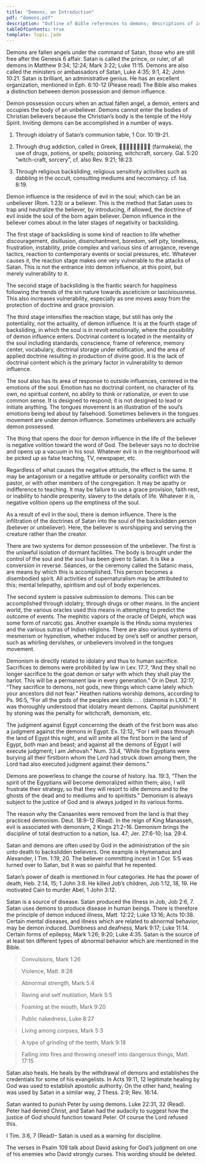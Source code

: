 ```yaml
---
title: "Demons, an Introduction"
pdf: "demons.pdf"
description: "Outline of Bible references to demons; descriptions of identity and functions"
tableOfContents: true
template: topic.jade
---
```


Demons are fallen angels under the command of Satan, those who are still
free after the Genesis 6 affair. Satan is called the prince, or ruler,
of all demons in Matthew 9:34; 12:24; Mark 3:22; Luke 11:15. Demons are
also called the ministers or ambassadors of Satan, Luke 4:35; 9:1, 42;
John 10:21. Satan is brilliant, an administrative genius. He has an
excellent organization, mentioned in Eph. 6:10-12 (Please read) The
Bible also makes a distinction between demon possession and demon
influence.

Demon possession occurs when an actual fallen angel, a demon, enters and
occupies the body of an unbeliever. Demons cannot enter the bodies of
Christian believers because the Christian’s body is the temple of the
Holy Spirit. Inviting demons can be accomplished in a number of ways.

1. Through idolatry of Satan’s communion table, 1 Cor. 10:19-21.

2. Through drug addiction, called in Greek,  (farmakeia), the
    use of drugs, potions, or spells; poisoning, witchcraft, sorcery.
    Gal. 5:20 “witch-craft, sorcery”, cf. also Rev. 9:21; 18:23.

3. Through religious backsliding, religious sensitivity activities such
    as dabbling in the occult, consulting mediums and necromancy. cf.
    Isa. 8:19.

Demon influence is the residence of evil in the soul; which can be an
unbeliever (Rom. 1:23) or a believer. This is the method that Satan uses
to trap and neutralize the believer, by introducing, if allowed, the
doctrine of evil inside the soul of the born again believer. Demon
influence in the believer comes about in the later stages of negativity
or backsliding.

The first stage of backsliding is some kind of reaction to life whether
discouragement, disillusion, disenchantment, boredom, self pity,
loneliness, frustration, instability, pride complex and various sins of
arrogance, revenge tactics, reaction to contemporary events or social
pressures, etc. Whatever causes it, the reaction stage makes one very
vulnerable to the attacks of Satan. This is not the entrance into demon
influence, at this point, but merely vulnerability to it.

The second stage of backsliding is the frantic search for happiness
following the trends of the sin nature towards asceticism or
lasciviousness. This also increases vulnerability, especially as one
moves away from the protection of doctrine and grace provision.

The third stage intensifies the reaction stage, but still has only the
potentiality, not the actuality, of demon influence. It is at the fourth
stage of backsliding, in which the soul is in revolt emotionally, where
the possibility of demon influence enters. Doctrinal content is located
in the mentality of the soul including standards, conscience, frame of
reference, memory center, vocabulary, doctrinal storage under
edification, and the area of applied doctrine resulting in production of
divine good. It is the lack of doctrinal content which is the primary
factor in vulnerability to demon influence.

The soul also has its area of response to outside influences, centered
in the emotions of the soul. Emotion has no doctrinal content, no
character of its own, no spiritual content, no ability to think or
rationalize, or even to use common sense. It is designed to respond; it
is not designed to lead or initiate anything. The tongues movement is an
illustration of the soul’s emotions being led about by falsehood.
Sometimes believers in the tongues movement are under demon influence.
Sometimes unbelievers are actually demon possessed.

The thing that opens the door for demon influence in the life of the
believer is negative volition toward the word of God. The believer says
no to doctrine and opens up a vacuum in his soul. Whatever evil is in
the neighborhood will be picked up as false teaching, TV, newspaper,
etc.

Regardless of what causes the negative attitude, the effect is the same.
It may be antagonism or a negative attitude or personality conflict with
the pastor, or with other members of the congregation. It may be apathy
or indifference to teaching. It may be failure to use a grace provision,
faith rest, or inability to handle prosperity, slavery to the details of
life. Whatever it is, negative volition opens up the emptiness of the
soul.

As a result of evil in the soul, there is demon influence. There is the
infiltration of the doctrines of Satan into the soul of the backslidden
person (believer or unbeliever). Here, the believer is worshipping and
serving the creature rather than the creator.

There are two systems for demon possession of the unbeliever. The first
is the unlawful isolation of dormant facilities. The body is brought
under the control of the soul and the soul has been given to Satan. It
is like a conversion in reverse. Séances, or the ceremony called the
Satanic mass, are means by which this is accomplished. This person
becomes a disembodied spirit. All activities of supernaturalism may be
attributed to this; mental telepathy, spiritism and out of body
experiences.

The second system is passive submission to demons. This can be
accomplished through idolatry, through drugs or other means. In the
ancient world, the various oracles used this means in attempting to
predict the outcome of events. The mephitic vapors of the oracle of
Delphi, which was some form of narcotic gas. Another example is the
Hindu soma mysteries and the various sutras of Indian religions. There
are also various systems of mesmerism or hypnotism, whether induced by
one’s self or another person, such as whirling dervishes, or unbelievers
involved in the tongues movement.

Demonism is directly related to idolatry and thus to human sacrifice.
Sacrifices to demons were prohibited by law in Lev. 17:7, “And they
shall no longer sacrifice to the goat demon or satyr with which they
shall play the harlot. This will be a permanent law in every
generation.” Or in Deut. 32:17, “They sacrifice to demons, not gods, new
things which came lately which your ancestors did not fear.” Heathen
nations worship demons, according to Ps. 96:5, “For all the gods of the
peoples are idols . . . (daimonia in LXX).” It was thoroughly understood
that idolatry meant demons. Capital punishment by stoning was the
penalty for witchcraft, demonism, etc.

The judgment against Egypt concerning the death of the first born was
also a judgment against the demons in Egypt. Ex. 12:12, “For I will pass
through the land of Egypt this night, and will smite all the first born
in the land of Egypt, both man and beast; and against all the demons of
Egypt I will execute judgment; I am Jehovah.” Num. 33:4, “While the
Egyptians were burying all their firstborn whom the Lord had struck down
among them, the Lord had also executed judgment against their demons.”

Demons are powerless to change the course of history. Isa. 19:3, “Then
the spirit of the Egyptians will become demoralized within them; also, I
will frustrate their strategy, so that they will resort to idle demons
and to the ghosts of the dead and to mediums and to spiritists.”
Demonism is always subject to the justice of God and is always judged in
its various forms.

The reason why the Canaanites were removed from the land is that they
practiced demonism. Deut. 18:9-12 (Read). In the reign of King Manasseh,
evil is associated with demonism, 2 Kings 21:2–16. Demonism brings the
discipline of total destruction to a nation, Isa. 47; Jer. 27:6-10; Isa.
29:4.

Satan and demons are often used by God in the administration of the sin
unto death to backslidden believers. One example is Hymenaeus and
Alexander, I Tim. 1:19, 20. The believer committing incest in 1 Cor. 5:5
was turned over to Satan, but it was so painful that he repented.

Satan’s power of death is mentioned in four categories. He has the power
of death, Heb. 2:14, 15; 1 John 3:8. He killed Job’s children, Job 1:12,
18, 19. He motivated Cain to murder Abel, 1 John 3:12.

Satan is a source of disease. Satan produced the illness in Job, Job
2:6, 7. Satan uses demons to produce disease in human beings. There is
therefore the principle of demon induced illness, Matt. 12:22; Luke
13:16; Acts 10:38. Certain mental diseases, and illness which are
related to abnormal behavior, may be demon induced. Dumbness and
deafness, Mark 9:17; Luke 11:14. Certain forms of epilepsy, Mark 1:26;
9:20; Luke 4:35. Satan is the source of at least ten different types of
abnormal behavior which are mentioned in the Bible.

>Convulsions, Mark 1:26

>Violence, Matt. 8:28

>Abnormal strength, Mark 5:4

>Raving and self mutilation, Mark 5:5

>Foaming at the mouth, Mark 9:20

>Public nakedness, Luke 8:27

>Living among corpses, Mark 5:3

>A type of grinding of the teeth, Mark 9:18

>Falling into fires and throwing oneself into dangerous things, Matt.
17:15

Satan also heals. He heals by the withdrawal of demons and establishes
the credentials for some of his evangelists. In Acts 19:11, 12
legitimate healing by God was used to establish apostolic authority. On
the other hand, healing was used by Satan in a similar way, 2 Thess.
2:9; Rev. 16:14.

Satan wanted to punish Peter by using demons. Luke 22:31, 32 (Read).
Peter had denied Christ, and Satan had the audacity to suggest how the
justice of God should function toward Peter. Of course the Lord refused
this.

I Tim. 3:6, 7 (Read)– Satan is used as a warning for discipline.

The verses in Psalm 109 talk about David asking for God’s judgment on
one of his enemies who David strongly curses. This wording should be
deleted.

